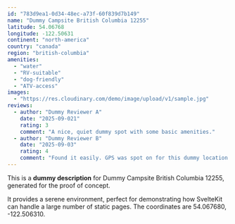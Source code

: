 ```yaml
---
id: "783d9ea1-0d34-48ec-a73f-60f839d7b149"
name: "Dummy Campsite British Columbia 12255"
latitude: 54.06768
longitude: -122.50631
continent: "north-america"
country: "canada"
region: "british-columbia"
amenities:
  - "water"
  - "RV-suitable"
  - "dog-friendly"
  - "ATV-access"
images:
  - "https://res.cloudinary.com/demo/image/upload/v1/sample.jpg"
reviews:
  - author: "Dummy Reviewer A"
    date: "2025-09-021"
    rating: 3
    comment: "A nice, quiet dummy spot with some basic amenities."
  - author: "Dummy Reviewer B"
    date: "2025-09-03"
    rating: 4
    comment: "Found it easily. GPS was spot on for this dummy location."
---
```


This is a **dummy description** for Dummy Campsite British Columbia 12255, generated for the proof of concept.

It provides a serene environment, perfect for demonstrating how SvelteKit can handle a large number of static pages. The coordinates are 54.067680, -122.506310.
